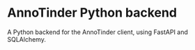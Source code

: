 # AnnoTinder Python backend

A Python backend for the AnnoTinder client, using FastAPI and SQLAlchemy.
